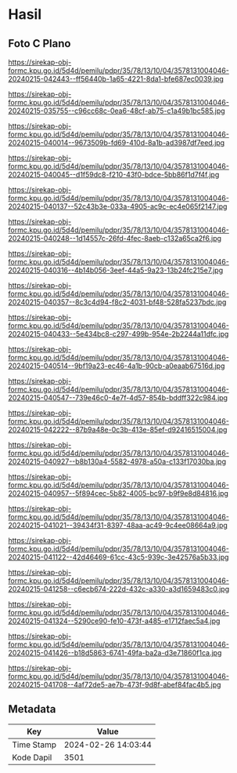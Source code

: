 # Hasil

## Foto C Plano

https://sirekap-obj-formc.kpu.go.id/5d4d/pemilu/pdpr/35/78/13/10/04/3578131004046-20240215-042443--ff56440b-1a65-4221-8da1-bfe687ec0039.jpg

https://sirekap-obj-formc.kpu.go.id/5d4d/pemilu/pdpr/35/78/13/10/04/3578131004046-20240215-035755--c96cc68c-0ea6-48cf-ab75-c1a49b1bc585.jpg

https://sirekap-obj-formc.kpu.go.id/5d4d/pemilu/pdpr/35/78/13/10/04/3578131004046-20240215-040014--9673509b-fd69-410d-8a1b-ad3987df7eed.jpg

https://sirekap-obj-formc.kpu.go.id/5d4d/pemilu/pdpr/35/78/13/10/04/3578131004046-20240215-040045--d1f59dc8-f210-43f0-bdce-5bb86f1d7f4f.jpg

https://sirekap-obj-formc.kpu.go.id/5d4d/pemilu/pdpr/35/78/13/10/04/3578131004046-20240215-040137--52c43b3e-033a-4905-ac9c-ec4e065f2147.jpg

https://sirekap-obj-formc.kpu.go.id/5d4d/pemilu/pdpr/35/78/13/10/04/3578131004046-20240215-040248--1d14557c-26fd-4fec-8aeb-c132a65ca2f6.jpg

https://sirekap-obj-formc.kpu.go.id/5d4d/pemilu/pdpr/35/78/13/10/04/3578131004046-20240215-040316--4b14b056-3eef-44a5-9a23-13b24fc215e7.jpg

https://sirekap-obj-formc.kpu.go.id/5d4d/pemilu/pdpr/35/78/13/10/04/3578131004046-20240215-040357--8c3c4d94-f8c2-4031-bf48-528fa5237bdc.jpg

https://sirekap-obj-formc.kpu.go.id/5d4d/pemilu/pdpr/35/78/13/10/04/3578131004046-20240215-040433--5e434bc8-c297-499b-954e-2b2244a11dfc.jpg

https://sirekap-obj-formc.kpu.go.id/5d4d/pemilu/pdpr/35/78/13/10/04/3578131004046-20240215-040514--9bf19a23-ec46-4a1b-90cb-a0eaab67516d.jpg

https://sirekap-obj-formc.kpu.go.id/5d4d/pemilu/pdpr/35/78/13/10/04/3578131004046-20240215-040547--739e46c0-4e7f-4d57-854b-bddff322c984.jpg

https://sirekap-obj-formc.kpu.go.id/5d4d/pemilu/pdpr/35/78/13/10/04/3578131004046-20240215-042222--87b9a48e-0c3b-413e-85ef-d92416515004.jpg

https://sirekap-obj-formc.kpu.go.id/5d4d/pemilu/pdpr/35/78/13/10/04/3578131004046-20240215-040927--b8b130a4-5582-4978-a50a-c133f17030ba.jpg

https://sirekap-obj-formc.kpu.go.id/5d4d/pemilu/pdpr/35/78/13/10/04/3578131004046-20240215-040957--5f894cec-5b82-4005-bc97-b9f9e8d84816.jpg

https://sirekap-obj-formc.kpu.go.id/5d4d/pemilu/pdpr/35/78/13/10/04/3578131004046-20240215-041021--39434f31-8397-48aa-ac49-9c4ee08664a9.jpg

https://sirekap-obj-formc.kpu.go.id/5d4d/pemilu/pdpr/35/78/13/10/04/3578131004046-20240215-041122--42d46469-61cc-43c5-939c-3e42576a5b33.jpg

https://sirekap-obj-formc.kpu.go.id/5d4d/pemilu/pdpr/35/78/13/10/04/3578131004046-20240215-041258--c6ecb674-222d-432c-a330-a3d1659483c0.jpg

https://sirekap-obj-formc.kpu.go.id/5d4d/pemilu/pdpr/35/78/13/10/04/3578131004046-20240215-041324--5290ce90-fe10-473f-a485-e1712faec5a4.jpg

https://sirekap-obj-formc.kpu.go.id/5d4d/pemilu/pdpr/35/78/13/10/04/3578131004046-20240215-041426--b18d5863-6741-49fa-ba2a-d3e71860f1ca.jpg

https://sirekap-obj-formc.kpu.go.id/5d4d/pemilu/pdpr/35/78/13/10/04/3578131004046-20240215-041708--4af72de5-ae7b-473f-9d8f-abef84fac4b5.jpg


## Metadata

| Key        | Value               |
| ---------- | ------------------- |
| Time Stamp | 2024-02-26 14:03:44 |
| Kode Dapil | 3501                |



